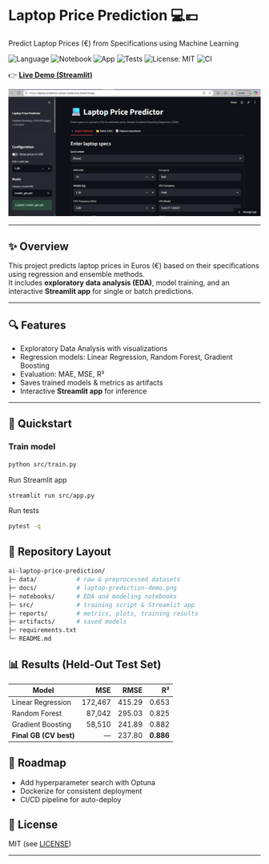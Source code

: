# Laptop Price Prediction 💻💶  
Predict Laptop Prices (€) from Specifications using Machine Learning  

![Language](https://img.shields.io/badge/language-Python-blue.svg)
![Notebook](https://img.shields.io/badge/tool-Jupyter-orange.svg)
![App](https://img.shields.io/badge/app-Streamlit-red.svg)
![Tests](https://img.shields.io/badge/tests-pytest-6aa84f.svg)
![License: MIT](https://img.shields.io/badge/License-MIT-green.svg)
![CI](https://github.com/NoellaButi/ai-laptop-price-prediction/actions/workflows/ci.yml/badge.svg)

👉 [**Live Demo (Streamlit)**](https://laptop-prediction-prices.streamlit.app/)  

![Laptop Price Predictor UI](docs/laptop_prediction_demo.png)

---

## ✨ Overview
This project predicts laptop prices in Euros (€) based on their specifications using regression and ensemble methods.  
It includes **exploratory data analysis (EDA)**, model training, and an interactive **Streamlit app** for single or batch predictions.  

---

## 🔍 Features
- Exploratory Data Analysis with visualizations  
- Regression models: Linear Regression, Random Forest, Gradient Boosting  
- Evaluation: MAE, MSE, R²  
- Saves trained models & metrics as artifacts  
- Interactive **Streamlit app** for inference  

---

## 🚦 Quickstart

### Train model
```bash
python src/train.py
```

Run Streamlit app
```bash
streamlit run src/app.py
```

Run tests
```bash
pytest -q
```

## 📁 Repository Layout
```bash
ai-laptop-price-prediction/
├─ data/           # raw & preprocessed datasets
├─ docs/           # laptop-prediction-demo.png
├─ notebooks/      # EDA and modeling notebooks
├─ src/            # training script & Streamlit app
├─ reports/        # metrics, plots, training results
├─ artifacts/      # saved models
├─ requirements.txt
└─ README.md
```

## 📊 Results (Held-Out Test Set)
| Model               |    MSE   |  RMSE  |   R²   |
|---------------------|---------:|-------:|-------:|
| Linear Regression   | 172,467  | 415.29 | 0.653  |
| Random Forest       | 87,042   | 295.03 | 0.825  |
| Gradient Boosting   | 58,510   | 241.89 | 0.882  |
| **Final GB (CV best)** |   —     | 237.80 | **0.886** |

## 🔮 Roadmap
- Add hyperparameter search with Optuna
- Dockerize for consistent deployment
- CI/CD pipeline for auto-deploy

## 📜 License
MIT (see [LICENSE](LICENSE))

---
